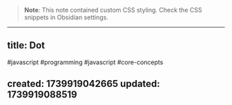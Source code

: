 
> **Note**: This note contained custom CSS styling. Check the CSS snippets in Obsidian settings.

---
title: Dot
---

#javascript #programming #javascript #core-concepts

created: 1739919042665
updated: 1739919088519
---


<!--#region styles-->

<!--#endregion-->